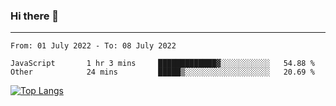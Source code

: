 ### Hi there 👋
---
<!--START_SECTION:waka-->

```text
From: 01 July 2022 - To: 08 July 2022

JavaScript       1 hr 3 mins     █████████████▓░░░░░░░░░░░   54.88 %
Other            24 mins         █████▒░░░░░░░░░░░░░░░░░░░   20.69 %
```

<!--END_SECTION:waka-->

[![Top Langs](https://github-readme-stats.vercel.app/api/top-langs/?username=HyunAh-iia&layout=compact)](https://github.com/anuraghazra/github-readme-stats)
<!--
**HyunAh-iia/HyunAh-iia** is a ✨ _special_ ✨ repository because its `README.md` (this file) appears on your GitHub profile.

Here are some ideas to get you started:

- 🔭 I’m currently working on ...
- 🌱 I’m currently learning ...
- 👯 I’m looking to collaborate on ...
- 🤔 I’m looking for help with ...
- 💬 Ask me about ...
- 📫 How to reach me: ...
- 😄 Pronouns: ...
- ⚡ Fun fact: ...
-->
